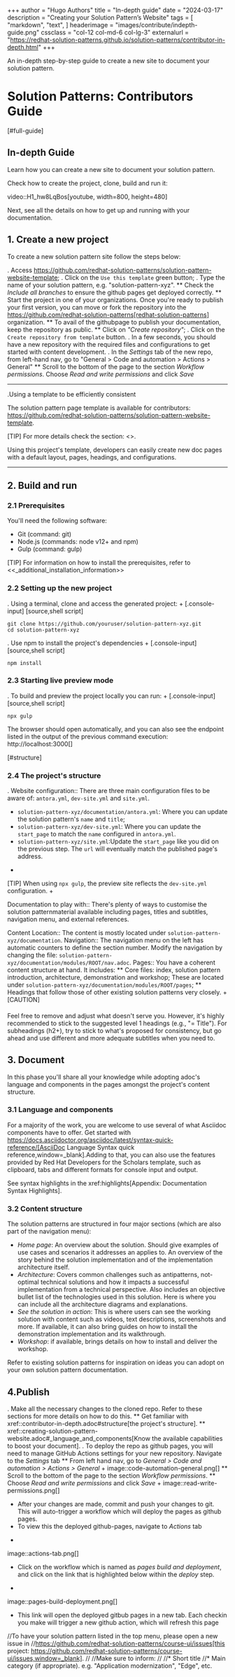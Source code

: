 +++
author = "Hugo Authors"
title = "In-depth guide"
date = "2024-03-17"
description = "Creating your Solution Pattern’s Website"
tags = [
    "markdown",
    "text",
]
headerimage = "images/contribute/indepth-guide.png"
cssclass = "col-12 col-md-6 col-lg-3"
externalurl = "https://redhat-solution-patterns.github.io/solution-patterns/contributor-in-depth.html"
+++

An in-depth step-by-step guide to create a new site to document your solution pattern.

<!--more-->

# Solution Patterns: Contributors Guide

[#full-guide]
## In-depth Guide 

Learn how you can create a new site to document your solution pattern.

Check how to create the project, clone, build and run it:

video::H1_hw8LqBos[youtube, width=800, height=480]

Next, see all the details on how to get up and running with your documentation.

## 1. Create a new project

To create a new solution pattern site follow the steps below:

. Access https://github.com/redhat-solution-patterns/solution-pattern-website-template;
. Click on the `Use this template` green button;
. Type the name of your solution pattern, e.g. "solution-pattern-xyz".
** Check the *Include all branches* to ensure the github pages get deployed correctly.
** Start the project in one of your organizations. Once you're ready to publish your first version, you can move or fork the repository into the https://github.com/redhat-solution-patterns[redhat-solution-patterns] organization. 
** To avail of the githubpage to publish your documentation, keep the repository as public.
** Click on *"Create repository"*;
. Click on the `Create repository from template` button.
. In a few seconds, you should have a new repository with the required files and configurations to get started with content development.
. In the *Settings* tab of the new repo, from left-hand nav, go to "General > Code and automation > Actions > General"
** Scroll to the bottom of the page to the section *Workflow permissions*. Choose *Read and write permissions* and click *Save*

****
.Using a template to be efficiently consistent 

The solution pattern page template is available for contributors: https://github.com/redhat-solution-patterns/solution-pattern-website-template.

[TIP] 
For more details check the section: <<About the Solution Pattern Site Template>>.

Using this project's template, developers can easily create new doc pages with a default layout, pages, headings, and configurations.
****

## 2. Build and run

### 2.1 Prerequisites
You'll need the following software:

* Git (command: git)
* Node.js (commands: node v12+ and npm)
* Gulp (command: gulp)

[TIP]
For information on how to install the prerequisites, refer to <<_additional_installation_information>>

### 2.2 Setting up the new project

. Using a terminal, clone and access the generated project:
+
[.console-input]
[source,shell script]
```
git clone https://github.com/youruser/solution-pattern-xyz.git
cd solution-pattern-xyz
```
. Use npm to install the project's dependencies
+
[.console-input]
[source,shell script]
```
npm install
```

### 2.3 Starting live preview mode

. To build and preview the project locally you can run:
+
[.console-input]
[source,shell script]
```
npx gulp
```

The browser should open automatically, and you can also see the endpoint listed in the output of the previous command execution: http://localhost:3000[]



[#structure]
### 2.4 The project's structure

. Website configuration::
There are three main configuration files to be aware of: `antora.yml`, `dev-site.yml` and `site.yml`.

* `solution-pattern-xyz/documentation/antora.yml`: Where you can update the solution pattern's `name` and `title`;
* `solution-pattern-xyz/dev-site.yml`: Where you can update the `start_page` to match the `name` configured in `antora.yml`.
* `solution-pattern-xyz/site.yml`:Update the `start_page` like you did on the previous step. The `url` will eventually match the published page's address.
+
[TIP]
When using `npx gulp`, the preview site reflects the `dev-site.yml` configuration.
+

Documentation to play with::
There's plenty of ways to customise the solution patternmaterial available including pages, titles and subtitles, navigation menu, and external references.

Content Location::
The content is mostly located under `solution-pattern-xyz/documentation`.
Navigation::
The navigation menu on the left has automatic counters to define the section number. Modify the navigation by changing the file: `solution-pattern-xyz/documentation/modules/ROOT/nav.adoc`.
Pages::
You have a coherent content structure at hand. It includes:
** Core files: index, solution pattern introduction, architecture, demonstration and workshop; These are located under `solution-pattern-xyz/documentation/modules/ROOT/pages`;
** Headings that follow those of other existing solution patterns very closely.
+
[CAUTION]
####
Feel free to remove and adjust what doesn't serve you. However, it's highly recommended to stick to the suggested level 1 headings (e.g., "= Title"). For subheadings (h2+), try to stick to what's proposed for consistency, but go ahead and use different and more adequate subtitles when you need to.
####

## 3. Document 

In this phase you'll share all your knowledge while adopting adoc's language and components in the pages amongst the project's content structure. 

### 3.1 Language and components 

For a majority of the work, you are welcome to use several of what Asciidoc components have to offer. Get started with https://docs.asciidoctor.org/asciidoc/latest/syntax-quick-reference/[AsciiDoc Language Syntax quick reference,window=_blank].Adding to that, you can also use the features provided by Red Hat Developers for the Scholars template, such as clipboard, tabs and different formats for console input and output.

See syntax highlights in the xref:highlights[Appendix: Documentation Syntax Highlights].

### 3.2 Content structure

The solution patterns are structured in four major sections (which are also part of the navigation menu):

*  *Home page*: An overview about the solution. Should give examples of use cases and scenarios it addresses an applies to. An overview of the story behind the solution implementation and of the implementation architecture itself. 
* *Architecture*: Covers common challenges such as antipatterns, not-optimal technical solutions and how it impacts a successful implementation from a technical perspective. Also includes an objective bullet list of the technologies used in this solution. Here is where you can include all the architecture diagrams and explanations.
* *See the solution in action*: This is where users can see the working solution with content such as videos, text descriptions, screenshots and more. If available, it can also bring guides on how to install the demonstration implementation and its walkthrough.
* *Workshop*: if available, brings details on how to install and deliver the workshop.  

Refer to existing solution patterns for inspiration on ideas you can adopt on your own solution pattern documentation. 

## 4.Publish

. Make all the necessary changes to the cloned repo. Refer to these sections for more details on how to do this.
** Get familiar with  xref::contributor-in-depth.adoc#structure[the project's structure].
** xref::creating-solution-pattern-website.adoc#_language_and_components[Know the available capabilities to boost your document].
. To deploy the repo as github pages, you will need to manage GitHub Actions settings for your new repository. Navigate to the *Settings* tab
** From left hand nav, go to *General > Code and automation > Actions > General*
+
image::code-automation-general.png[]
** Scroll to the bottom of the page to the section *Workflow permissions*. 
** Choose *Read and write permissions* and click *Save*
+
image::read-write-permissions.png[]
* After your changes are made, commit and push your changes to git. This will auto-trigger a workflow which will deploy the pages as github pages.
* To view this the deployed github-pages, navigate to *Actions*  tab
+
image::actions-tab.png[]
* Click on the workflow which is named as *pages build and deployment*, and click on the link that is highlighted below within the *deploy* step.
+
image::pages-build-deployment.png[]
* This link will open the deployed gitbub pages in a new tab. Each checkin you make will trigger a new github action, which will refresh this page


//To have your solution pattern listed in the top menu, please open a new issue in
//https://github.com/redhat-solution-patterns/course-ui/issues[this project: https://github.com/redhat-solution-patterns/course-ui/issues,window=_blank].
//
//Make sure to inform:
//
//* Short title
//* Main category (if appropriate). e.g. "Application modernization", "Edge", etc.

